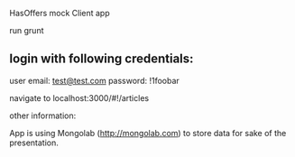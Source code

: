 HasOffers mock Client app

run grunt

login with following credentials:
--------------------------------
user email: test@test.com
password: !1foobar

navigate to localhost:3000/#!/articles


other information:

App is using Mongolab (http://mongolab.com) to store data for sake of the presentation.